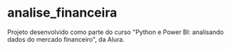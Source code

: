 # analise_financeira
Projeto desenvolvido como parte do curso "Python e Power BI: analisando dados do mercado financeiro", da Alura.

